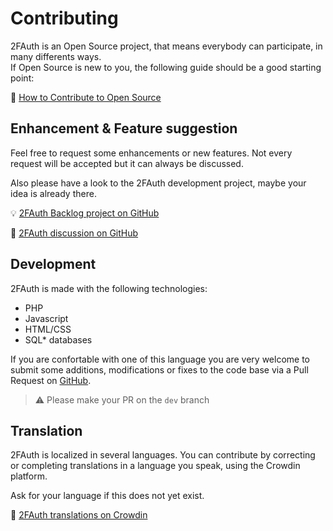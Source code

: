 # Contributing

2FAuth is an Open Source project, that means everybody can participate, in many differents ways.  
If Open Source is new to you, the following guide should be a good starting point:

🔗 [How to Contribute to Open Source](https://opensource.guide/how-to-contribute/)

## Enhancement & Feature suggestion

Feel free to request some enhancements or new features. Not every request will be accepted but it can always be discussed.

Also please have a look to the 2FAuth development project, maybe your idea is already there.

💡 [2FAuth Backlog project on GitHub](https://github.com/users/Bubka/projects/1)

💬 [2FAuth discussion on GitHub](https://github.com/Bubka/2FAuth/discussions)

## Development

2FAuth is made with the following technologies:

- PHP
- Javascript
- HTML/CSS
- SQL* databases

If you are confortable with one of this language you are very welcome to submit some additions,  modifications or fixes to the code base via a Pull Request on <a href="https://github.com/">GitHub</a>.

> ⚠️ Please make your PR on the `dev` branch

## Translation

2FAuth is localized in several languages. You can contribute by correcting or completing translations in a language you speak, using the Crowdin platform.

Ask for your language if this does not yet exist.

🔗 [2FAuth translations on Crowdin](https://crowdin.com/project/2fauth)
